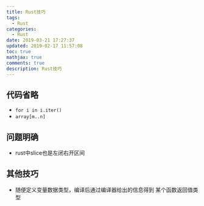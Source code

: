 ```yaml
---
title: Rust技巧
tags:
  - Rust
categories:
  - Rust
date: 2019-03-21 17:27:37
updated: 2019-02-17 11:57:08
toc: true
mathjax: true
comments: true
description: Rust技巧
---
```


##	代码省略

-	`for i in i.iter()`
-	`array[m..n]`

##	问题明确

-	rust中slice也是左闭右开区间

##	其他技巧

-	随便定义变量数据类型，编译后通过编译器给出的信息得到
	某个函数返回值类型


